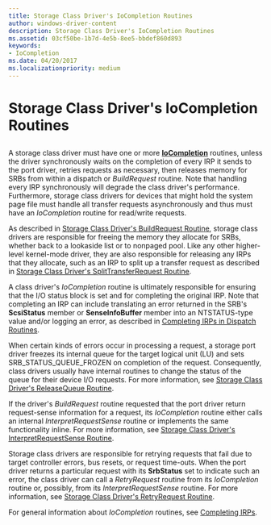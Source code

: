 ```yaml
---
title: Storage Class Driver's IoCompletion Routines
author: windows-driver-content
description: Storage Class Driver's IoCompletion Routines
ms.assetid: 03cf50be-1b7d-4e5b-8ee5-bbdef860d893
keywords:
- IoCompletion
ms.date: 04/20/2017
ms.localizationpriority: medium
---
```


# Storage Class Driver's IoCompletion Routines


## <span id="ddk_storage_class_drivers_iocompletion_routines_kg"></span><span id="DDK_STORAGE_CLASS_DRIVERS_IOCOMPLETION_ROUTINES_KG"></span>


A storage class driver must have one or more [**IoCompletion**](https://msdn.microsoft.com/library/windows/hardware/ff548354) routines, unless the driver synchronously waits on the completion of every IRP it sends to the port driver, retries requests as necessary, then releases memory for SRBs from within a dispatch or *BuildRequest* routine. Note that handling every IRP synchronously will degrade the class driver's performance. Furthermore, storage class drivers for devices that might hold the system page file must handle all transfer requests asynchronously and thus must have an *IoCompletion* routine for read/write requests.

As described in [Storage Class Driver's BuildRequest Routine](storage-class-driver-s-buildrequest-routine.md), storage class drivers are responsible for freeing the memory they allocate for SRBs, whether back to a lookaside list or to nonpaged pool. Like any other higher-level kernel-mode driver, they are also responsible for releasing any IRPs that they allocate, such as an IRP to split up a transfer request as described in [Storage Class Driver's SplitTransferRequest Routine](storage-class-driver-s-splittransferrequest-routine.md).

A class driver's *IoCompletion* routine is ultimately responsible for ensuring that the I/O status block is set and for completing the original IRP. Note that completing an IRP can include translating an error returned in the SRB's **ScsiStatus** member or **SenseInfoBuffer** member into an NTSTATUS-type value and/or logging an error, as described in [Completing IRPs in Dispatch Routines](https://msdn.microsoft.com/library/windows/hardware/ff542019).

When certain kinds of errors occur in processing a request, a storage port driver freezes its internal queue for the target logical unit (LU) and sets SRB\_STATUS\_QUEUE\_FROZEN on completion of the request. Consequently, class drivers usually have internal routines to change the status of the queue for their device I/O requests. For more information, see [Storage Class Driver's ReleaseQueue Routine](storage-class-driver-s-releasequeue-routine.md).

If the driver's *BuildRequest* routine requested that the port driver return request-sense information for a request, its *IoCompletion* routine either calls an internal *InterpretRequestSense* routine or implements the same functionality inline. For more information, see [Storage Class Driver's InterpretRequestSense Routine](storage-class-driver-s-interpretrequestsense-routine.md).

Storage class drivers are responsible for retrying requests that fail due to target controller errors, bus resets, or request time-outs. When the port driver returns a particular request with its **SrbStatus** set to indicate such an error, the class driver can call a *RetryRequest* routine from its *IoCompletion* routine or, possibly, from its *InterpretRequestSense* routine. For more information, see [Storage Class Driver's RetryRequest Routine](storage-class-driver-s-retryrequest-routine.md).

For general information about *IoCompletion* routines, see [Completing IRPs](https://msdn.microsoft.com/library/windows/hardware/ff542018).

 

 




